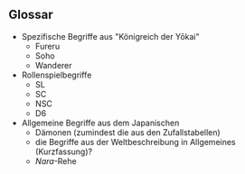 ## Glossar

- Spezifische Begriffe aus "Königreich der Yōkai"
  - Fureru
  - Soho
  - Wanderer
- Rollenspielbegriffe
  - SL
  - SC
  - NSC
  - D6
- Allgemeine Begriffe aus dem Japanischen
  - Dämonen (zumindest die aus den Zufallstabellen)
  - die Begriffe aus der Weltbeschreibung in Allgemeines (Kurzfassung)?
  - *Nara*-Rehe